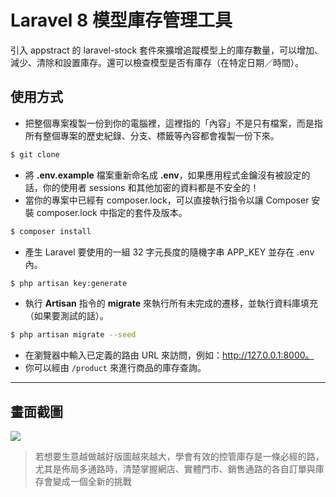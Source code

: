 # Laravel 8 模型庫存管理工具

引入 appstract 的 laravel-stock 套件來擴增追蹤模型上的庫存數量，可以增加、減少、清除和設置庫存。還可以檢查模型是否有庫存（在特定日期／時間）。

## 使用方式
- 把整個專案複製一份到你的電腦裡，這裡指的「內容」不是只有檔案，而是指所有整個專案的歷史紀錄、分支、標籤等內容都會複製一份下來。
```sh
$ git clone
```
- 將 __.env.example__ 檔案重新命名成 __.env__，如果應用程式金鑰沒有被設定的話，你的使用者 sessions 和其他加密的資料都是不安全的！
- 當你的專案中已經有 composer.lock，可以直接執行指令以讓 Composer 安裝 composer.lock 中指定的套件及版本。
```sh
$ composer install
```
- 產⽣ Laravel 要使用的一組 32 字元長度的隨機字串 APP_KEY 並存在 .env 內。
```sh
$ php artisan key:generate
```
- 執行 __Artisan__ 指令的 __migrate__ 來執行所有未完成的遷移，並執行資料庫填充（如果要測試的話）。
```sh
$ php artisan migrate --seed
```
- 在瀏覽器中輸入已定義的路由 URL 來訪問，例如：http://127.0.0.1:8000。
- 你可以經由 `/product` 來進行商品的庫存查詢。

----

## 畫面截圖
![](https://i.imgur.com/qEHEcRd.png)
> 若想要生意越做越好版圖越來越大，學會有效的控管庫存是一條必經的路，尤其是佈局多通路時，清楚掌握網店、實體門市、銷售通路的各自訂單與庫存會變成一個全新的挑戰